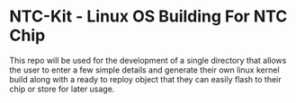 # NTC-Kit - Linux OS Building For NTC Chip

This repo will be used for the development of a single directory that allows the user to enter a few simple details and generate their own linux kernel build along with a ready to reploy object that they can easily flash to their chip or store for later usage.

